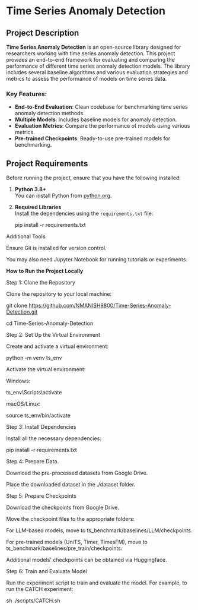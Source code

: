 # Time Series Anomaly Detection

## Project Description
**Time Series Anomaly Detection** is an open-source library designed for researchers working with time series anomaly detection. This project provides an end-to-end framework for evaluating and comparing the performance of different time series anomaly detection models. The library includes several baseline algorithms and various evaluation strategies and metrics to assess the performance of models on time series data.

### Key Features:
- **End-to-End Evaluation**: Clean codebase for benchmarking time series anomaly detection methods.
- **Multiple Models**: Includes baseline models for anomaly detection.
- **Evaluation Metrics**: Compare the performance of models using various metrics.
- **Pre-trained Checkpoints**: Ready-to-use pre-trained models for benchmarking.

## Project Requirements

Before running the project, ensure that you have the following installed:

1. **Python 3.8+**  
   You can install Python from [python.org](https://www.python.org/).

2. **Required Libraries**  
   Install the dependencies using the `requirements.txt` file:
 
   pip install -r requirements.txt
   
Additional Tools:

Ensure Git is installed for version control.

You may also need Jupyter Notebook for running tutorials or experiments.

**How to Run the Project Locally**

Step 1: Clone the Repository

Clone the repository to your local machine:

git clone https://github.com/NMANISH9800/Time-Series-Anomaly-Detection.git

cd Time-Series-Anomaly-Detection

Step 2: Set Up the Virtual Environment

Create and activate a virtual environment:

python -m venv ts_env

Activate the virtual environment:

Windows:

ts_env\Scripts\activate

macOS/Linux:

source ts_env/bin/activate

Step 3: Install Dependencies

Install all the necessary dependencies:

pip install -r requirements.txt

Step 4: Prepare Data.

Download the pre-processed datasets from Google Drive.

Place the downloaded dataset in the ./dataset folder.

Step 5: Prepare Checkpoints

Download the checkpoints from Google Drive.

Move the checkpoint files to the appropriate folders:

For LLM-based models, move to ts_benchmark/baselines/LLM/checkpoints.

For pre-trained models (UniTS, Timer, TimesFM), move to ts_benchmark/baselines/pre_train/checkpoints.

Additional models' checkpoints can be obtained via Huggingface.

Step 6: Train and Evaluate Model

Run the experiment script to train and evaluate the model. For example, to run the CATCH experiment:

sh ./scripts/CATCH.sh
